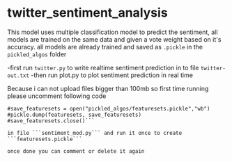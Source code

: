 # twitter_sentiment_analysis

This model uses multiple classification model to predict the sentiment, all models are trained on the same data and given a vote weight based on it's accuracy.
all models are already trained and saved as ```.pickle``` in the ```pickled_algos``` folder

  -first run ```twitter.py``` to write realtime sentiment prediction in to file ```twitter-out.txt```
  -then run plot.py to plot sentiment prediction in real time

Because i can not upload files bigger than 100mb
so first time running please uncomment following code
```#featuresets = [(find_features(rev), category) for (rev, category) in documents]
#save_featuresets = open("pickled_algos/featuresets.pickle","wb")
#pickle.dump(featuresets, save_featuresets)
#save_featuresets.close()```

in file ```sentiment_mod.py``` and run it once to create ```featuresets.pickle```

once done you can comment or delete it again
